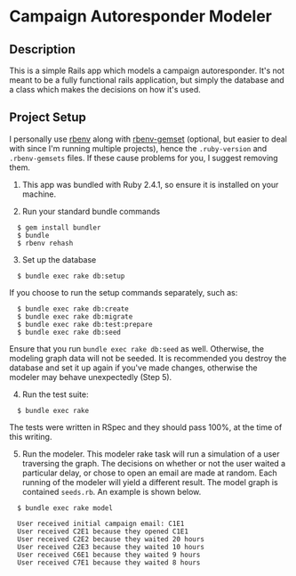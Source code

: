 # Campaign Autoresponder Modeler

## Description

This is a simple Rails app which models a campaign autoresponder. It's not meant to be a fully functional rails application, but simply the database and a class which makes the decisions on how it's used.

## Project Setup

I personally use [rbenv](https://github.com/rbenv/rbenv) along with [rbenv-gemset](https://github.com/jf/rbenv-gemset) (optional, but easier to deal with since I'm running multiple projects), hence the `.ruby-version` and `.rbenv-gemsets` files. If these cause problems for you, I suggest removing them.

1. This app was bundled with Ruby 2.4.1, so ensure it is installed on your machine.

2. Run your standard bundle commands

  ```
    $ gem install bundler
    $ bundle
    $ rbenv rehash
  ```

3. Set up the database

  ```
    $ bundle exec rake db:setup
  ```

  If you choose to run the setup commands separately, such as:

  ```
    $ bundle exec rake db:create
    $ bundle exec rake db:migrate
    $ bundle exec rake db:test:prepare
    $ bundle exec rake db:seed
  ```

  Ensure that you run `bundle exec rake db:seed` as well. Otherwise, the modeling graph data will not be seeded. It is recommended you destroy the database and set it up again if you've made changes, otherwise the modeler may behave unexpectedly (Step 5).

4. Run the test suite:

  ```
    $ bundle exec rake
  ```

  The tests were written in RSpec and they should pass 100%, at the time of this writing.

5. Run the modeler. This modeler rake task will run a simulation of a user traversing the graph. The decisions on whether or not the user waited a particular delay, or chose to open an email are made at random. Each running of the modeler will yield a different result. The model graph is contained `seeds.rb`. An example is shown below.

  ```
    $ bundle exec rake model

    User received initial campaign email: C1E1
    User received C2E1 because they opened C1E1
    User received C2E2 because they waited 20 hours
    User received C2E3 because they waited 10 hours
    User received C6E1 because they waited 9 hours
    User received C7E1 because they waited 8 hours
  ```
